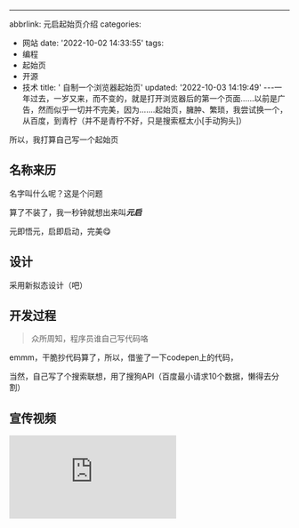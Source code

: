 ---
abbrlink: 元启起始页介绍
categories:
- 网站
date: '2022-10-02 14:33:55'
tags:
- 编程
- 起始页
- 开源
- 技术
title: ' 自制一个浏览器起始页'
updated: '2022-10-03 14:19:49'
---一年过去，一岁又来，而不变的，就是打开浏览器后的第一个页面......以前是广告，然而似乎一切并不完美，因为.......起始页，臃肿、繁琐，我尝试换一个，从百度，到青柠（并不是青柠不好，只是搜索框太小[手动狗头]）

所以，我打算自己写一个起始页

## 名称来历

名字叫什么呢？这是个问题

算了不装了，我一秒钟就想出来叫***元启***

元即悟元，启即启动，完美😋

## 设计

采用新拟态设计（吧）

## 开发过程

> 众所周知，程序员谁自己写代码咯

emmm，干脆抄代码算了，所以，借鉴了一下codepen上的代码，

当然，自己写了个搜索联想，用了搜狗API（百度最小请求10个数据，懒得去分割）

## 宣传视频

<iframe src="https://player.bilibili.com/player.html?aid=815423253&bvid=BV1EG4y1z7WF&cid=829991213&page=1" scrolling="no" border="0" frameborder="no" framespacing="0" allowfullscreen="true"> </iframe>



